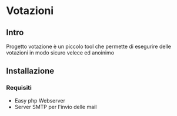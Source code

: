# Votazioni

## Intro
Progetto votazione è un piccolo tool che permette di esegurire delle votazioni in modo sicuro velece ed anoinimo


## Installazione
### Requisiti
- Easy php Webserver
- Server SMTP per l'invio delle mail
